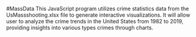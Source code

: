 #MassData
This JavaScript program utilizes crime statistics data from the UsMassshooting.xlsx file to generate interactive visualizations. It will allow user to analyze the crime trends in the United States from 1982 to 2019, providing insights into various types crimes through charts.

